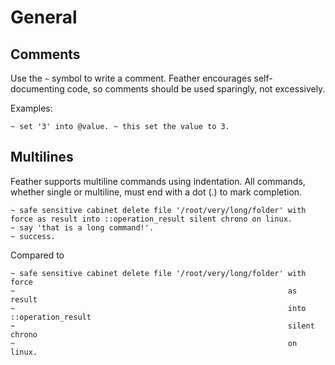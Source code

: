 # General

## Comments

Use the `~` symbol to write a comment. Feather encourages self-documenting code, so comments should be used sparingly, not excessively.

Examples:

```
~ set '3' into @value. ~ this set the value to 3.
```

## Multilines

Feather supports multiline commands using indentation. All commands, whether single or multiline, must end with a dot (.) to mark completion.

```sky
~ safe sensitive cabinet delete file '/root/very/long/folder' with force as result into ::operation_result silent chrono on linux.
~ say 'that is a long command!'.
~ success.
```

Compared to

```sky
~ safe sensitive cabinet delete file '/root/very/long/folder' with force
~                                                             as result
~                                                             into ::operation_result
~                                                             silent chrono
~                                                             on linux.
```
